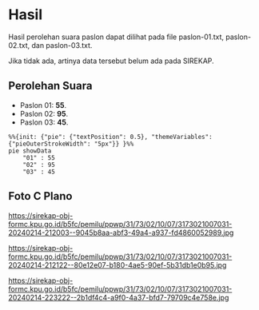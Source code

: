 # Hasil

Hasil perolehan suara paslon dapat dilihat pada file paslon-01.txt, paslon-02.txt, dan paslon-03.txt.

Jika tidak ada, artinya data tersebut belum ada pada SIREKAP.

## Perolehan Suara

 * Paslon 01: **55**.
 * Paslon 02: **95**.
 * Paslon 03: **45**.

```mermaid
%%{init: {"pie": {"textPosition": 0.5}, "themeVariables": {"pieOuterStrokeWidth": "5px"}} }%%
pie showData
    "01" : 55
    "02" : 95
    "03" : 45
```
## Foto C Plano

https://sirekap-obj-formc.kpu.go.id/b5fc/pemilu/ppwp/31/73/02/10/07/3173021007031-20240214-212003--9045b8aa-abf3-49a4-a937-fd4860052989.jpg

https://sirekap-obj-formc.kpu.go.id/b5fc/pemilu/ppwp/31/73/02/10/07/3173021007031-20240214-212122--80e12e07-b180-4ae5-90ef-5b31db1e0b95.jpg

https://sirekap-obj-formc.kpu.go.id/b5fc/pemilu/ppwp/31/73/02/10/07/3173021007031-20240214-223222--2b1df4c4-a9f0-4a37-bfd7-79709c4e758e.jpg
